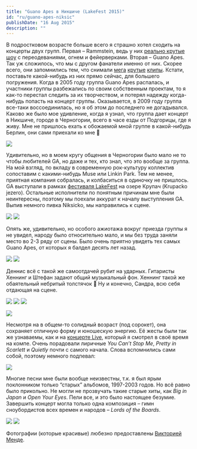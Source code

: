 ```yaml
---
title: "Guano Apes в Никшиче (LakeFest 2015)"
id: "ru/guano-apes-niksic"
publishDate: "16 Aug 2015"
description: ""
---
```


В подростковом возрасте больше всего я страшно хотел сходить на концерты двух групп. Первая – Rammstein, ведь у них [реально крутые шоу](https://youtu.be/CuZ03h63DsQ?t=24m40s) с переодеваниями, огнем и фейерверками. Вторая – Guano Apes. Так уж сложилось, что мы с другом фанатели именно от них. Скорее всего, они запомнились тем, что снимали [мега](https://www.youtube.com/watch?v=V0_6FoOIlSQ) [крутые](https://www.youtube.com/watch?v=GYSQFwUmPCQ) [клипы](https://vk.com/video19550546_154877990). Кстати, поставьте какой-нибудь из них прямо сейчас, для большего погружения. Когда в 2005 году группа Guano Apes распалась, и участники группы разбежались по своим собственным проектам, то я как-то перестал следить за их творчеством, и потерял надежду когда-нибудь попасть на концерт группы. Оказывается, в 2009 году группа все-таки воссоединилась, но я об этом до последнего не догадывался. Каково же было мое удивление, когда я узнал, что группа дает концерт в Никшиче, городе в Черногории, всего в часе езды от Подгорицы, где я живу. Мне не пришлось ехать к обожаемой мной группе в какой-нибудь Берлин, они сами приехали ко мне 🙂

![](/assets/blog/guano-apes-niksic/guano0.jpg)

Удивительно, но в моем кругу общения в Черногории было мало не то чтобы любителей GA, но даже и тех, кто знал, что это вообще за группа. На мой взгляд, по вкладу в современную рок-культуру коллектив сопоставим с какими-нибудь Muse или Linkin Park. Тем не менее, приятная компания собралась, и колбаситься в одиночку не пришлось. GA выступали в рамках [фестиваля LakeFest](http://www.lakefest.me/?page_id=3440) на озере Крупач (Krupacko jezero). Остальные исполнители по понятным причинам мне были неинтересны, поэтому мы поехали аккурат к началу выступления GA. Выпив немного пивка Niksicko, мы направились к сцене.

![](/assets/blog/guano-apes-niksic/20595842001_e962827d41_k.jpg)
![](/assets/blog/guano-apes-niksic/20150814232848.jpg)

Опять же, удивительно, но особого ажиотажа вокруг приезда группы я не увидел, народу было относительно мало, и мы без труда заняли место во 2-3 ряду от сцены.
Было очень приятно увидеть тех самых Guano Apes, от которых я балдел десять лет назад.

![](/assets/blog/guano-apes-niksic/guano1.jpg)
![](/assets/blog/guano-apes-niksic/guano2.jpg)

Деннис всё с такой же самоотдачей рубит на ударных. Гитаристы Хеннинг и Штефан задают общий музыкальный фон. Хеннинг такой же обаятельный небритый толстячок 🙂 Ну и конечно, Сандра, всю себя отдающая на сцене.

![](/assets/blog/guano-apes-niksic/sandra1.jpg)
![](/assets/blog/guano-apes-niksic/sandra2.jpg)
![](/assets/blog/guano-apes-niksic/sandra3.jpg)

![](/assets/blog/guano-apes-niksic/sandra4.jpg)

Несмотря на в общем-то солидный возраст (под сорокет), она сохраняет отличную форму и юношескую энергию. Её жесты были так же узнаваемы, как и на [концерте Live](https://www.youtube.com/watch?v=3hAIrIXrMGo), который я смотрел в своё время на компе.
Очень порадовали лиричные _You Can’t Stop Me_, _Pretty in Scarlett_ и _Quietly_ почти с самого начала. Слова вспомнились сами собой, поэтому немного подпевал:

![](/assets/blog/guano-apes-niksic/20588706305_5fe3f5557b_k.jpg)

Многие песни мне были вообще неизвестны, т.к. я был ярым поклонником только “старых” альбомов, 1997-2003 годов. Но всё равно было прикольно.
Не могли не прозвучать такие старые хиты, как _Big in Japan_ и _Open Your Eyes_. Пели все, и это было настоящее безумие.
Завершить концерт могла только одна композиция – гимн сноубордистов всех времен и народов – _Lords of the Boards_.

![](/assets/blog/guano-apes-niksic/20562198906_dbee2b7d0e_k.jpg)
![](/assets/blog/guano-apes-niksic/guano3.jpg)

Фотографии (которые красивые) любезно предоставлены [Викторией Менде](http://victoriamende.ru/).
